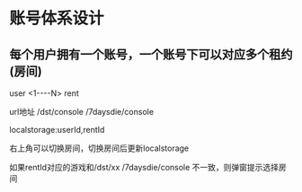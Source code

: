 # 账号体系设计

## 每个用户拥有一个账号，一个账号下可以对应多个租约(房间)
user <1----N> rent

url地址
/dst/console
/7daysdie/console

localstorage:userId,rentId

右上角可以切换房间，切换房间后更新localstorage


如果rentId对应的游戏和/dst/xx   /7daysdie/console 不一致，则弹窗提示选择房间


